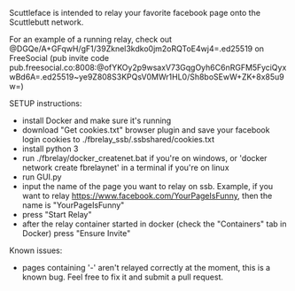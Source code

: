 Scuttleface is intended to relay your favorite facebook page onto the Scuttlebutt network.

For an example of a running relay, check out @DGQe/A+GFqwH/gF1/39Zknel3kdko0jm2oRQToE4wj4=.ed25519 on FreeSocial (pub invite code pub.freesocial.co:8008:@ofYKOy2p9wsaxV73GqgOyh6C6nRGFM5FyciQyxwBd6A=.ed25519~ye9Z808S3KPQsV0MWr1HL0/Sh8boSEwW+ZK+8x85u9w=)


SETUP instructions:
- install Docker and make sure it's running
- download "Get cookies.txt" browser plugin and save your facebook login cookies to ./fbrelay_ssb/.ssbshared/cookies.txt
- install python 3
- run ./fbrelay/docker_createnet.bat if you're on windows, or 'docker network create fbrelaynet' in a terminal if you're on linux
- run GUI.py
- input the name of the page you want to relay on ssb. Example, if you want to relay https://www.facebook.com/YourPageIsFunny, then the name is "YourPageIsFunny"
- press "Start Relay"
- after the relay container started in docker (check the "Containers" tab in Docker) press "Ensure Invite"


Known issues:
- pages containing '-' aren't relayed correctly at the moment, this is a known bug. Feel free to fix it and submit a pull request.